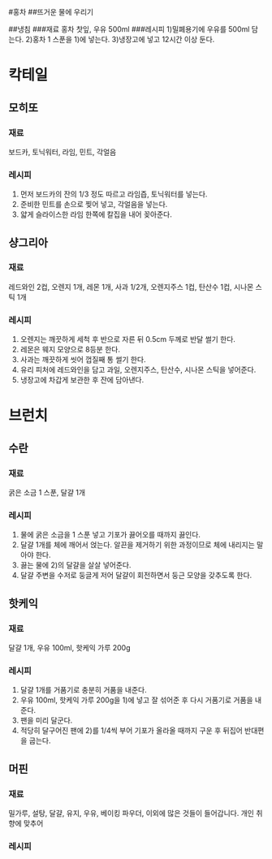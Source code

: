 #홍차
##뜨거운 물에 우리기

##냉침
###재료
홍차 찻잎, 우유 500ml
###레시피
1)밀폐용기에 우유를 500ml 담는다.
2)홍차 1 스푼을 1)에 넣는다.
3)냉장고에 넣고 12시간 이상 둔다.



# 칵테일
## 모히또
### 재료
보드카, 토닉워터, 라임, 민트, 각얼음
### 레시피
1. 먼저 보드카의 잔의 1/3 정도 따르고 라임즙, 토닉워터를 넣는다.
1. 준비한 민트를 손으로 찢어 넣고, 각얼음을 넣는다.
1. 얇게 슬라이스한 라임 한쪽에 칼집을 내어 꽂아준다.

## 샹그리아
### 재료
레드와인 2컵, 오렌지 1개, 레몬 1개, 사과 1/2개, 오렌지주스 1컵, 탄산수 1컵, 시나몬 스틱 1개

### 레시피
01. 오렌지는 깨끗하게 세척 후 반으로 자른 뒤 0.5cm 두께로 반달 썰기 한다.
02. 레몬은 웨지 모양으로 8등분 한다.
03. 사과는 깨끗하게 씻어 껍질째 통 썰기 한다.
04. 유리 피처에 레드와인을 담고 과일, 오렌지주스, 탄산수, 시나몬 스틱을 넣어준다.
05. 냉장고에 차갑게 보관한 후 잔에 담아낸다.



# 브런치
## 수란
### 재료
굵은 소금 1 스푼, 달걀 1개
### 레시피
1. 물에 굵은 소금을 1 스푼 넣고 기포가 끓어오를 때까지 끓인다.
2. 달걀 1개를 체에 깨어서 얹는다. 알끈을 제거하기 위한 과정이므로 체에 내리지는 말아야 한다.
3. 끓는 물에 2)의 달걀을 살살 넣어준다.
4. 달걀 주변을 수저로 둥글게 저어 달걀이 회전하면서 둥근 모양을 갖추도록 한다.

## 핫케익
### 재료
달걀 1개, 우유 100ml, 핫케익 가루 200g
### 레시피
1. 달걀 1개를 거품기로 충분히 거품을 내준다.
2. 우유 100ml, 핫케익 가루 200g을 1)에 넣고 잘 섞어준 후 다시 거품기로 거품을 내준다.
3. 팬을 미리 달군다.
4. 적당히 달구어진 팬에 2)를 1/4씩 부어 기포가 올라올 때까지 구운 후 뒤집어 반대편을 굽는다.

## 머핀
### 재료
밀가루, 설탕, 달걀, 유지, 우유, 베이킹 파우더, 이외에 많은 것들이 들어갑니다. 개인 취향에 맞추어 
### 레시피

